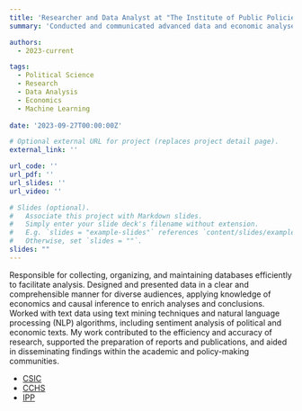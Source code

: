 ```yaml
---
title: 'Researcher and Data Analyst at "The Institute of Public Policies and Goods - CSIC"'
summary: 'Conducted and communicated advanced data and economic analyses, leveraging causal inference and NLP techniques to support research efficiency and dissemination in academic and policy-making contexts'

authors:
  - 2023-current

tags:
  - Political Science
  - Research
  - Data Analysis
  - Economics
  - Machine Learning
  
date: '2023-09-27T00:00:00Z'

# Optional external URL for project (replaces project detail page).
external_link: ''

url_code: ''
url_pdf: ''
url_slides: ''
url_video: ''

# Slides (optional).
#   Associate this project with Markdown slides.
#   Simply enter your slide deck's filename without extension.
#   E.g. `slides = "example-slides"` references `content/slides/example-slides.md`.
#   Otherwise, set `slides = ""`.
slides: ""
---
```

Responsible for collecting, organizing, and maintaining databases efficiently to facilitate analysis. Designed and presented data in a clear and comprehensible manner for diverse audiences, applying knowledge of economics and causal inference to enrich analyses and conclusions. Worked with text data using text mining techniques and natural language processing (NLP) algorithms, including sentiment analysis of political and economic texts. My work contributed to the efficiency and accuracy of research, supported the preparation of reports and publications, and aided in disseminating findings within the academic and policy-making communities.

- [CSIC](https://www.csic.es/es)
- [CCHS](https://www.ilc.csic.es/es)
- [IPP](https://ipp.csic.es/es)